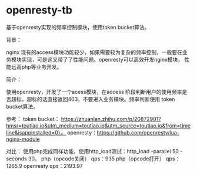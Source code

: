 # openresty-tb
基于openresty实现的频率控制模块，使用token bucket算法。

背景：

nginx 现有的access模块功能较少，如果需要较为复杂的频率控制，一般要在业务模块实现，可是这又带了了性能问题。openresty可以高效开发nginx模块，
性能远高php等业务开发。

简介：

使用openresty，开发了一个acess模块，在access 阶段判断用户的使用频率是否超标，超标的话直接返回403，不要进入业务模块。频率判断使用
token bucket算法。

参考：
token bucket： https://zhuanlan.zhihu.com/p/20872901?hmsr=toutiao.io&utm_medium=toutiao.io&utm_source=toutiao.io&from=timeline&isappinstalled=0）。
openresty：https://github.com/openresty/lua-nginx-module

对比：
使用php完成同样功能，使用http_load测试：http_load -parallel 50 -seconds 30。
php（opcode关闭） qps：935
php（opcode打开） qps：1265.9
openresty qps：2193.97
